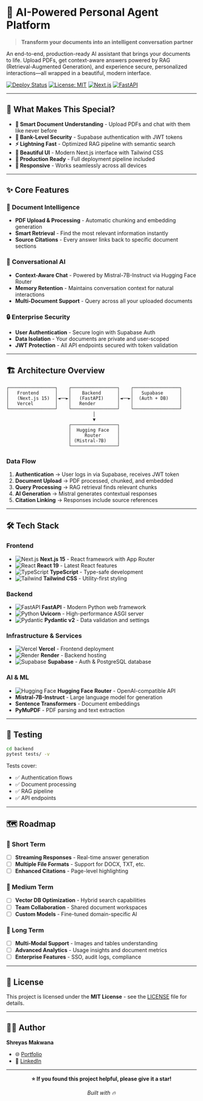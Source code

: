# 🤖 AI-Powered Personal Agent Platform

> **Transform your documents into an intelligent conversation partner**

An end-to-end, production-ready AI assistant that brings your documents to life. Upload PDFs, get context-aware answers powered by RAG (Retrieval-Augmented Generation), and experience secure, personalized interactions—all wrapped in a beautiful, modern interface.

[![Deploy Status](https://img.shields.io/badge/Deploy-Live-brightgreen)](https://ai-powered-personal-agent-platform.vercel.app)
[![License: MIT](https://img.shields.io/badge/License-MIT-yellow.svg)](LICENSE)
[![Next.js](https://img.shields.io/badge/Next.js-15-black)](https://nextjs.org/)
[![FastAPI](https://img.shields.io/badge/FastAPI-Latest-teal)](https://fastapi.tiangolo.com/)

---

## 🎯 **What Makes This Special?**

- **🧠 Smart Document Understanding** - Upload PDFs and chat with them like never before
- **🔐 Bank-Level Security** - Supabase authentication with JWT tokens
- **⚡ Lightning Fast** - Optimized RAG pipeline with semantic search
- **🎨 Beautiful UI** - Modern Next.js interface with Tailwind CSS
- **🚀 Production Ready** - Full deployment pipeline included
- **📱 Responsive** - Works seamlessly across all devices

---

## ✨ **Core Features**

### 📄 **Document Intelligence**
- **PDF Upload & Processing** - Automatic chunking and embedding generation
- **Smart Retrieval** - Find the most relevant information instantly
- **Source Citations** - Every answer links back to specific document sections

### 💬 **Conversational AI**
- **Context-Aware Chat** - Powered by Mistral-7B-Instruct via Hugging Face Router
- **Memory Retention** - Maintains conversation context for natural interactions
- **Multi-Document Support** - Query across all your uploaded documents

### 🔒 **Enterprise Security**
- **User Authentication** - Secure login with Supabase Auth
- **Data Isolation** - Your documents are private and user-scoped
- **JWT Protection** - All API endpoints secured with token validation

---

## 🏗️ **Architecture Overview**

```
┌─────────────────┐    ┌─────────────────┐    ┌─────────────────┐
│   Frontend      │    │    Backend      │    │   Supabase      │
│   (Next.js 15)  │◄──►│   (FastAPI)     │◄──►│  (Auth + DB)    │
│   Vercel        │    │   Render        │    │                 │
└─────────────────┘    └─────────────────┘    └─────────────────┘
                                │
                                ▼
                       ┌─────────────────┐
                       │  Hugging Face   │
                       │     Router      │
                       │ (Mistral-7B)    │
                       └─────────────────┘
```

### **Data Flow**
1. **Authentication** → User logs in via Supabase, receives JWT token
2. **Document Upload** → PDF processed, chunked, and embedded
3. **Query Processing** → RAG retrieval finds relevant chunks
4. **AI Generation** → Mistral generates contextual responses
5. **Citation Linking** → Responses include source references

---

## 🛠️ **Tech Stack**

### **Frontend**
- ![Next.js](https://img.shields.io/badge/-Next.js_15-black?logo=next.js) **Next.js 15** - React framework with App Router
- ![React](https://img.shields.io/badge/-React_19-blue?logo=react) **React 19** - Latest React features
- ![TypeScript](https://img.shields.io/badge/-TypeScript-blue?logo=typescript) **TypeScript** - Type-safe development
- ![Tailwind](https://img.shields.io/badge/-Tailwind_CSS-teal?logo=tailwindcss) **Tailwind CSS** - Utility-first styling

### **Backend**
- ![FastAPI](https://img.shields.io/badge/-FastAPI-teal?logo=fastapi) **FastAPI** - Modern Python web framework
- ![Python](https://img.shields.io/badge/-Python-yellow?logo=python) **Uvicorn** - High-performance ASGI server
- ![Pydantic](https://img.shields.io/badge/-Pydantic_v2-red) **Pydantic v2** - Data validation and settings

### **Infrastructure & Services**
- ![Vercel](https://img.shields.io/badge/-Vercel-black?logo=vercel) **Vercel** - Frontend deployment
- ![Render](https://img.shields.io/badge/-Render-purple) **Render** - Backend hosting
- ![Supabase](https://img.shields.io/badge/-Supabase-green?logo=supabase) **Supabase** - Auth & PostgreSQL database

### **AI & ML**
- ![Hugging Face](https://img.shields.io/badge/-Hugging_Face-yellow?logo=huggingface) **Hugging Face Router** - OpenAI-compatible API
- **Mistral-7B-Instruct** - Large language model for generation
- **Sentence Transformers** - Document embeddings
- **PyMuPDF** - PDF parsing and text extraction

---

## 🧪 **Testing**

```bash
cd backend
pytest tests/ -v
```

Tests cover:
- ✅ Authentication flows
- ✅ Document processing
- ✅ RAG pipeline
- ✅ API endpoints

---

## 🗺️ **Roadmap**

### **🔄 Short Term**
- [ ] **Streaming Responses** - Real-time answer generation
- [ ] **Multiple File Formats** - Support for DOCX, TXT, etc.
- [ ] **Enhanced Citations** - Page-level highlighting

### **🚀 Medium Term**  
- [ ] **Vector DB Optimization** - Hybrid search capabilities
- [ ] **Team Collaboration** - Shared document workspaces
- [ ] **Custom Models** - Fine-tuned domain-specific AI

### **🌟 Long Term**
- [ ] **Multi-Modal Support** - Images and tables understanding
- [ ] **Advanced Analytics** - Usage insights and document metrics
- [ ] **Enterprise Features** - SSO, audit logs, compliance

---

## 📄 **License**

This project is licensed under the **MIT License** - see the [LICENSE](LICENSE) file for details.

---

## 👨‍💻 **Author**

**Shreyas Makwana**  
- 🌐 [Portfolio](https://portfolio-website-shreyas.vercel.app/)
- 💼 [LinkedIn](www.linkedin.com/in/shreyas-makwana)

---

<div align="center">

**⭐ If you found this project helpful, please give it a star!**

*Built with 🔥*

</div>
